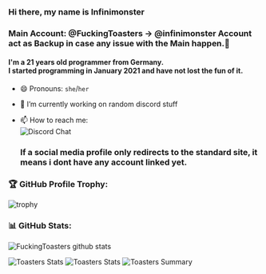 <!-- ### Hi there 👋

**FuckingToasters/FuckingToasters** is a ✨ _special_ ✨ repository because its `README.md` (this file) appears on your GitHub profile.

Here are some ideas to get you started:

- 🔭 I’m currently working on ...
- 🌱 I’m currently learning ...
- 👯 I’m looking to collaborate on ...
- 🤔 I’m looking for help with ...
- 💬 Ask me about ...
- 📫 How to reach me: ...
- 😄 Pronouns: ...
- ⚡ Fun fact: ...
-->
### Hi there, my name is Infinimonster
### Main Account: @FuckingToasters -> @infinimonster Account act as Backup in case any issue with the Main happen.👋

#### I'm a 21 years old programmer from Germany.</br> I started programming in January 2021 and have not lost the fun of it.

- 😄 Pronouns: `she`/`her`
- 🔭 I’m currently working on random discord stuff
- 📫 How to reach me:</br>
  ![Discord Chat](https://user-images.githubusercontent.com/94435104/145717234-14bddce5-8294-46f0-af21-ee1c87d33a7c.gif)</br>
  
  ### If a social media profile only redirects to the standard site, it means i dont have any account linked yet.

### 🏆 GitHub Profile Trophy:
![trophy](https://github-profile-trophy.vercel.app/?username=Infinimonster&column=8&theme=discord&no-frame=true&no-bg=true)


### 📊 GitHub Stats:
![FuckingToasters github stats](https://github-readme-stats.vercel.app/api?username=Infinimonster&theme=onedark&show_icons=true&count_private=true&cache_seconds=1800)

![Toasters Stats](https://github-profile-summary-cards.vercel.app/api/cards/repos-per-language?username=Infinimonster&theme=monokai)
![Toasters Stats](https://github-profile-summary-cards.vercel.app/api/cards/most-commit-language?username=Infinimonster&theme=monokai)
![Toasters Summary](https://github-profile-summary-cards.vercel.app/api/cards/profile-details?username=Infinimonster&theme=monokai)

